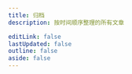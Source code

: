 ```yaml
---
title: 归档
description: 按时间顺序整理的所有文章

editLink: false
lastUpdated: false
outline: false
aside: false
---
```


<ArchivesPage />
